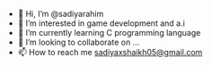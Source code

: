 - 👋 Hi, I’m @sadiyarahim
- 👀 I’m interested in game development and a.i
- 🌱 I’m currently learning  C programming language 
- 💞️ I’m looking to collaborate on ...
- 📫 How to reach me sadiyaxshaikh05@gmail.com

<!---
sadiyarahim/sadiyarahim is a ✨ special ✨ repository because its `README.md` (this file) appears on your GitHub profile.
You can click the Preview link to take a look at your changes.
--->
